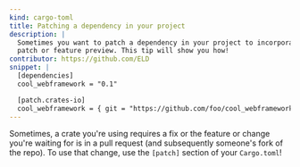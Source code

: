 ```yaml
---
kind: cargo-toml
title: Patching a dependency in your project
description: |
  Sometimes you want to patch a dependency in your project to incorporate a
  patch or feature preview. This tip will show you how!
contributor: https://github.com/ELD
snippet: |
  [dependencies]
  cool_webframework = "0.1"

  [patch.crates-io]
  cool_webframework = { git = "https://github.com/foo/cool_webframework.git", branch = "preview_release" }
---
```


Sometimes, a crate you're using requires a fix or the feature or change you're
waiting for is in a pull request (and subsequently someone's fork of the repo).
To use that change, use the `[patch]` section of your `Cargo.toml`!
